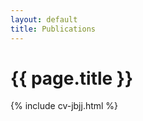 ```yaml
---
layout: default
title: Publications
---
```


{{ page.title }}
================

{% include cv-jbjj.html %}
